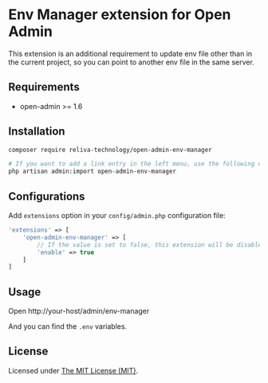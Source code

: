 # Env Manager extension for Open Admin
This extension is an additional requirement to update env file other than in the current project, so you can point to another env file in the same server.

## Requirements

* open-admin >= 1.6

## Installation

```bash
composer require reliva-technology/open-admin-env-manager

# If you want to add a link entry in the left menu, use the following command to import
php artisan admin:import open-admin-env-manager
```

## Configurations

Add `extensions` option in your `config/admin.php` configuration file:

```php
'extensions' => [
    'open-admin-env-manager' => [
        // If the value is set to false, this extension will be disabled
        'enable' => true
    ]
]
```

## Usage

Open http://your-host/admin/env-manager

And you can find the `.env` variables.

## License

Licensed under [The MIT License (MIT)](LICENSE).

